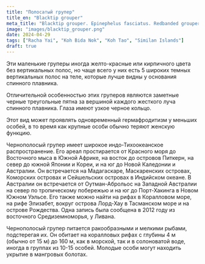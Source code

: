 ```yaml
---
title: "Полосатый групер"
title_en: "Blacktip grouper"
meta_title: "Blacktip grouper. Epinephelus fasciatus. Redbanded grouper. Blacktipped cod. Black-tipped rockcod. Footballer cod. Red-barred cod. Red-barred rockcod. Scarlet rock-cod. Weathered rock-cod."
image: "images/blacktip_grouper.png"
date: 2024-04-29
tags: ["Racha Yai", "Koh Bida Nok", "Koh Tao", "Similan Islands"]
draft: true
---
```


Эти маленькие груперы иногда желто-красные или кирпичного цвета без вертикальных полос, но чаще всего у них есть 5 широких темных вертикальных полос на теле, которые лучше видны у основания спинного плавника.

Отличительной особенностью этих груперов являются заметные черные треугольные пятна за вершиной каждого жесткого луча спинного плавника. Глаза имеют узкое черное кольцо. 

Этот вид может проявлять одновременный гермафродитизм у меньших особей, в то время как крупные особи обычно теряют женскую функцию.

Чернополосый групер имеет широкое индо-Тихоокеанское распространение. Его ареал простирается от Красного моря до Восточного мыса в Южной Африке, на восток до островов Питкерн, на север до южной Японии и Кореи, и на юг до Новой Каледонии и Австралии. Он встречается на Мадагаскаре, Маскаренских островах, Коморских островах и Сейшельских островах в Индийском океане. В Австралии он встречается от Оутман-Аброльос на Западной Австралии на север по тропическому побережью и на юг до Порт-Хакинга в Новом Южном Уэльсе. Его также можно найти на рифах в Коралловом море, на рифе Элизабет, вокруг острова Лорд-Хау в Тасманском море и на острове Рождества. Одна запись была сообщена в 2012 году из восточного Средиземноморья, у Ливана.

Чернополосый групер питается ракообразными и мелкими рыбами, подстерегая их. Он обитает на коралловых рифах с глубины 4 м (обычно от 15 м) до 160 м, как в морской, так и в солоноватой воде, иногда в группах из 10-15 особей. Молодые особи могут находить укрытие в мангровых болотах.


